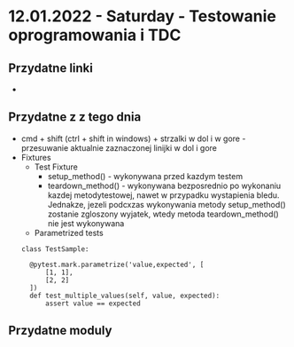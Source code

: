 # 12.01.2022 - Saturday - Testowanie oprogramowania i TDC


## Przydatne linki
- 

## Przydatne z z tego dnia
- cmd + shift (ctrl + shift in windows) + strzalki w dol i w gore - przesuwanie aktualnie zaznaczonej linijki w dol i gore
- Fixtures
  - Test Fixture
    - setup_method() - wykonywana przed kazdym testem
    - teardown_method() - wykonywana bezposrednio po wykonaniu kazdej metodytestowej, nawet w przypadku wystapienia bledu. Jednakze, jezeli podcxzas wykonywania metody setup_method() zostanie zgloszony wyjatek, wtedy metoda teardown_method() nie jest wykonywana
  - Parametrized tests
  ```
  class TestSample:

    @pytest.mark.parametrize('value,expected', [
        [1, 1],
        [2, 2]
    ])
    def test_multiple_values(self, value, expected):
        assert value == expected
  ```

## Przydatne moduly
```python

```
